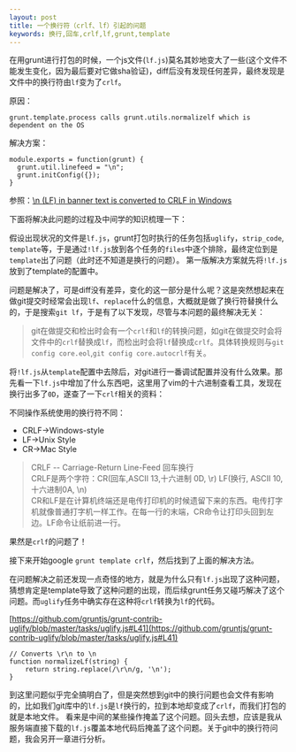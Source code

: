 ```yaml
---
layout: post
title: 一个换行符（crlf、lf）引起的问题
keywords: 换行,回车,crlf,lf,grunt,template
---
```


在用grunt进行打包的时候，一个js文件(`lf.js`)莫名其妙地变大了一些(这个文件不能发生变化，因为最后要对它做sha验证)，diff后没有发现任何差异，最终发现是文件中的换行符由`lf`变为了`crlf`。

原因：

    grunt.template.process calls grunt.utils.normalizelf which is dependent on the OS

解决方案：

    module.exports = function(grunt) {
      grunt.util.linefeed = "\n";
      grunt.initConfig({});
    }

参照：[\n (LF) in banner text is converted to CRLF in Windows](https://github.com/gruntjs/grunt-contrib-uglify/issues/81)


下面将解决此问题的过程及中间学的知识梳理一下：

假设出现状况的文件是`lf.js`，grunt打包时执行的任务包括`uglify`，`strip_code`, `template`等，于是通过`!lf.js`放到各个任务的`files`中逐个排除，最终定位到是`template`出了问题（此时还不知道是换行的问题）。
第一版解决方案就先将`!lf.js`放到了template的配置中。

问题是解决了，可是diff没有差异，变化的这一部分是什么呢？这是突然想起来在做git提交时经常会出现`lf`、`replace`什么的信息，大概就是做了换行符替换什么的，于是搜索`git lf`，于是有了以下发现，尽管与本问题的最终解决无关：

> git在做提交和检出时会有一个`crlf`和`lf`的转换问题，如git在做提交时会将文件中的`crlf`替换成`lf`，而检出时会将`lf`替换成`crlf`。具体转换规则与`git config core.eol`,`git config core.autocrlf`有关。

将`!lf.js`从`template`配置中去除后，对git进行一番调试配置并没有什么效果。那先看一下`lf.js`中增加了什么东西吧，这里用了vim的十六进制查看工具，发现在换行出多了`0D`，遂查了一下`crlf`相关的资料：

不同操作系统使用的换行符不同：

* CRLF->Windows-style
* LF->Unix Style
* CR->Mac Style

> CRLF -- Carriage-Return Line-Feed 回车换行  
> CRLF是两个字符：CR(回车,ASCII 13,十六进制 0D, \r) LF(换行, ASCII 10, 十六进制0A, \n)  
> CR和LF是在计算机终端还是电传打印机的时候遗留下来的东西。电传打字机就像普通打字机一样工作。在每一行的末端，CR命令让打印头回到左边。LF命令让纸前进一行。  

果然是`crlf`的问题了！

接下来开始google `grunt template crlf`，然后找到了上面的解决方法。

在问题解决之前还发现一点奇怪的地方，就是为什么只有`lf.js`出现了这种问题，猜想肯定是template导致了这种问题的出现，而后续grunt任务又碰巧解决了这个问题。而`uglify`任务中确实存在这种将`crlf`转换为`lf`的代码。

[https://github.com/gruntjs/grunt-contrib-uglify/blob/master/tasks/uglify.js#L41](https://github.com/gruntjs/grunt-contrib-uglify/blob/master/tasks/uglify.js#L41)

    // Converts \r\n to \n
    function normalizeLf(string) {
        return string.replace(/\r\n/g, '\n');
    }

到这里问题似乎完全搞明白了，但是突然想到git中的换行问题也会文件有影响的，比如我们git库中的`lf.js`是`lf`换行的，拉到本地却变成了`crlf`，而我们打包的就是本地文件。
看来是中间的某些操作掩盖了这个问题。回头去想，应该是我从服务端直接下载的`lf.js`覆盖本地代码后掩盖了这个问题。关于git中的换行符问题，我会另开一章进行分析。

